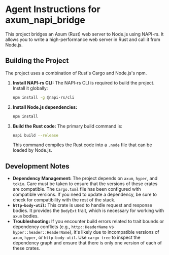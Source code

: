 # Agent Instructions for axum_napi_bridge

This project bridges an Axum (Rust) web server to Node.js using NAPI-rs. It allows you to write a high-performance web server in Rust and call it from Node.js.

## Building the Project

The project uses a combination of Rust's Cargo and Node.js's npm.

1.  **Install NAPI-rs CLI:**
    The NAPI-rs CLI is required to build the project. Install it globally:
    ```bash
    npm install -g @napi-rs/cli
    ```

2.  **Install Node.js dependencies:**
    ```bash
    npm install
    ```

3.  **Build the Rust code:**
    The primary build command is:
    ```bash
    napi build --release
    ```
    This command compiles the Rust code into a `.node` file that can be loaded by Node.js.

## Development Notes

-   **Dependency Management:** The project depends on `axum`, `hyper`, and `tokio`. Care must be taken to ensure that the versions of these crates are compatible. The `Cargo.toml` file has been configured with compatible versions. If you need to update a dependency, be sure to check for compatibility with the rest of the stack.
-   **`http-body-util`:** This crate is used to handle request and response bodies. It provides the `BodyExt` trait, which is necessary for working with `axum` bodies.
-   **Troubleshooting:** If you encounter build errors related to trait bounds or dependency conflicts (e.g., `http::HeaderName` vs `hyper::header::HeaderName`), it's likely due to incompatible versions of `axum`, `hyper`, or `http-body-util`. Use `cargo tree` to inspect the dependency graph and ensure that there is only one version of each of these crates.
